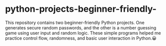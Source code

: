 # python-projects-beginner-friendly-
This repository contains two beginner-friendly Python projects. One generates secure random passwords, and the other is a number guessing game using user input and random logic. These simple programs helped me practice control flow, randomness, and basic user interaction in Python.😀
